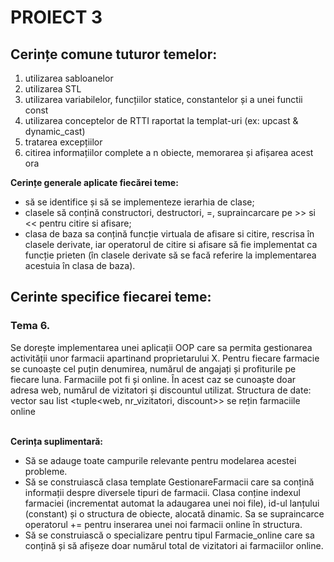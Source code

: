 # PROIECT 3

## Cerințe comune tuturor temelor:
1. utilizarea sabloanelor  <br>
2. utilizarea STL  <br>
3. utilizarea variabilelor, funcțiilor statice, constantelor și a unei functii const  <br>
4. utilizarea conceptelor de RTTI raportat la templat-uri (ex: upcast & dynamic_cast)  <br>
5. tratarea excepțiilor  <br> 
6. citirea informațiilor complete a n obiecte, memorarea și afișarea acest ora  <br>

<b>Cerințe generale aplicate fiecărei teme: </b> <br>
- să se identifice și să se implementeze ierarhia de clase;  <br>
- clasele să conțină constructori, destructori, =, supraincarcare pe >> si << pentru citire si 
afisare;  <br>
- clasa de baza sa conțină funcție virtuala de afisare si citire, rescrisa în clasele derivate, iar 
operatorul de citire si afisare să fie implementat ca funcție prieten (în clasele derivate să 
se facă referire la implementarea acestuia în clasa de baza).  <br>


## Cerinte specifice fiecarei teme:
### Tema 6. 
Se dorește implementarea unei aplicații OOP care sa permita gestionarea activității 
unor farmacii apartinand proprietarului X. Pentru fiecare farmacie se cunoaște cel puțin 
denumirea, numărul de angajați și profiturile pe fiecare luna. Farmaciile pot fi și online. În 
acest caz se cunoaște doar adresa web, numărul de vizitatori și discountul utilizat.
Structura de date: vector sau list <tuple<web, nr_vizitatori, discount>> se rețin farmaciile 
online<br><br>

<b>Cerința suplimentară: </b><br>
- Să se adauge toate campurile relevante pentru modelarea acestei probleme.<br>
- Să se construiască clasa template GestionareFarmacii care sa conțină informații despre 
diversele tipuri de farmacii. Clasa conține indexul farmaciei (incrementat automat la 
adaugarea unei noi file), id-ul lanțului (constant) și o structura de obiecte, alocată dinamic. Sa 
se supraincarce operatorul += pentru inserarea unei noi farmacii online în structura.<br>
- Să se construiască o specializare pentru tipul Farmacie_online care sa conțină și să afișeze 
doar numărul total de vizitatori ai farmaciilor online.<br>
